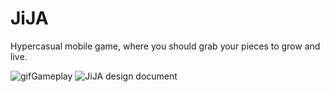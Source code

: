 # JiJA
Hypercasual mobile game, where you should grab your pieces to grow and live. 

![gifGameplay](https://user-images.githubusercontent.com/79089796/201332451-1e6049d6-dd70-4d65-bcb0-585d0196ff00.gif)
![JiJA design document](https://user-images.githubusercontent.com/79089796/201332474-65ce446c-9e5a-4d67-9507-b7dabca33396.png)
